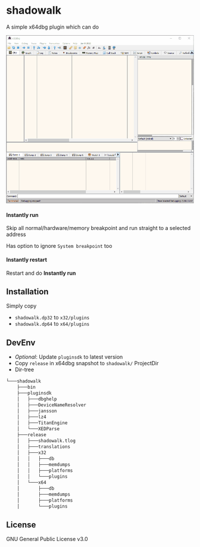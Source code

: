 # shadowalk

A simple x64dbg plugin which can do

![alt text](https://github.com/trichimtrich/shadowalk/raw/master/demo.gif)

#### Instantly run

Skip all normal/hardware/memory breakpoint and run straight to a selected address

Has option to ignore `System breakpoint` too

#### Instantly restart

Restart and do **Instantly run**

## Installation

Simply copy 
- `shadowalk.dp32` to `x32/plugins`
- `shadowalk.dp64` to `x64/plugins`

## DevEnv

- *Optional*: Update `pluginsdk` to latest version
- Copy `release` in x64dbg snapshot to `shadowalk/` ProjectDir
- Dir-tree
```
└───shadowalk
    ├───bin
    ├───pluginsdk
    │   ├───dbghelp
    │   ├───DeviceNameResolver
    │   ├───jansson
    │   ├───lz4
    │   ├───TitanEngine
    │   └───XEDParse
    ├───release
    │   ├───shadowalk.tlog
    │   ├───translations
    │   ├───x32
    │   │   ├───db
    │   │   ├───memdumps
    │   │   ├───platforms
    │   │   └───plugins
    │   └───x64
    │       ├───db
    │       ├───memdumps
    │       ├───platforms
    │       └───plugins
```

## License

GNU General Public License v3.0